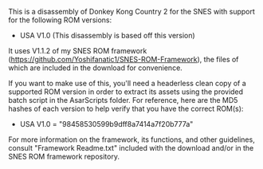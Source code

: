 
This is a disassembly of Donkey Kong Country 2 for the SNES with support for the following ROM versions:
- USA V1.0 (This disassembly is based off this version)

It uses V1.1.2 of my SNES ROM framework (https://github.com/Yoshifanatic1/SNES-ROM-Framework), the files of which are included in the download for convenience.

If you want to make use of this, you'll need a headerless clean copy of a supported ROM version in order to extract its assets using the provided batch script in the AsarScripts folder. For reference, here are the MD5 hashes of each version to help verify that you have the correct ROM(s):

- USA V1.0 = "98458530599b9dff8a7414a7f20b777a"

For more information on the framework, its functions, and other guidelines, consult "Framework Readme.txt" included with the download and/or in the SNES ROM framework repository.
